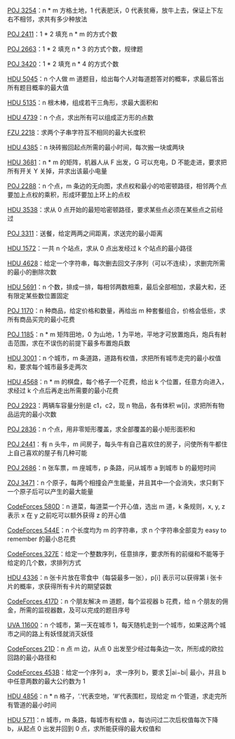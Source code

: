 [POJ 3254](https://github.com/Hapoa/Accepted/blob/master/05%20-%20%E7%8A%B6%E5%8E%8Bdp/001%20-%20POJ%203254.md)：n * m 方格土地，1 代表肥沃，0 代表贫瘠，放牛上去，保证上下左右不相邻，求共有多少种放法

[POJ 2411](https://github.com/Hapoa/Accepted/blob/master/05%20-%20%E7%8A%B6%E5%8E%8Bdp/002%20-%20POJ%202411.md)：1 * 2 填充 n * m 的方式个数

[POJ 2663](https://github.com/Hapoa/Accepted/blob/master/05%20-%20%E7%8A%B6%E5%8E%8Bdp/003%20-%20POJ%202663.md)：1 * 2 填充 n * 3 的方式个数，规律题

[POJ 3420](https://github.com/Hapoa/Accepted/blob/master/05%20-%20%E7%8A%B6%E5%8E%8Bdp/004%20-%20POJ%203420.md)：1 * 2 填充 n * 4 的方式个数

[HDU 5045](https://github.com/Hapoa/Accepted/blob/master/05%20-%20%E7%8A%B6%E5%8E%8Bdp/005%20-%20HDU%205045.md)：n 个人做 m 道题目，给出每个人对每道题答对的概率，求最后答出所有题目概率的最大值

[HDU 5135](https://github.com/Hapoa/Accepted/blob/master/05%20-%20%E7%8A%B6%E5%8E%8Bdp/006%20-%20HDU%205135.md)：n 根木棒，组成若干三角形，求最大面积和

[HDU 4739](https://github.com/Hapoa/Accepted/blob/master/05%20-%20%E7%8A%B6%E5%8E%8Bdp/007%20-%20HDU%204739.md)：n 个点，求出所有可以组成正方形的点数

[FZU 2218](https://github.com/Hapoa/Accepted/blob/master/05%20-%20%E7%8A%B6%E5%8E%8Bdp/008%20-%20FZU%202218.md)：求两个子串字符互不相同的最大长度积

[HDU 4385](https://github.com/Hapoa/Accepted/blob/master/05%20-%20%E7%8A%B6%E5%8E%8Bdp/009%20-%20HDU%204385.md)：n 块砖搬回起点所需的最小时间，每次搬一块或两块

[HDU 3681](https://github.com/Hapoa/Accepted/blob/master/05%20-%20%E7%8A%B6%E5%8E%8Bdp/010%20-%20HDU%203681.md)：n * m 的矩阵，机器人从 F 出发，G 可以充电，D 不能走进，要求把所有开关 Y 关掉，并求出该最小电量

[POJ 2288](https://github.com/Hapoa/Accepted/blob/master/05%20-%20%E7%8A%B6%E5%8E%8Bdp/011%20-%20POJ%202288.md)：n 个点，m 条边的无向图，求点权和最小的哈密顿路径，相邻两个点要加上点权的乘积，形成环要加上环上的点权

[HDU 3538](https://github.com/Hapoa/Accepted/blob/master/05%20-%20%E7%8A%B6%E5%8E%8Bdp/012%20-%20HDU%203538.md)：求从 0 点开始的最短哈密顿路径，要求某些点必须在某些点之前经过

[POJ 3311](https://github.com/Hapoa/Accepted/blob/master/05%20-%20%E7%8A%B6%E5%8E%8Bdp/013%20-%20POJ%203311.md)：送餐，给定两两之间距离，求送完的最小距离

[HDU 1572](https://github.com/Hapoa/Accepted/blob/master/05%20-%20%E7%8A%B6%E5%8E%8Bdp/033%20-%20HDU%201572.md)：一共 n 个站点，求从 0 点出发经过 k 个站点的最小路径

[HDU 4628](https://github.com/Hapoa/Accepted/blob/master/05%20-%20%E7%8A%B6%E5%8E%8Bdp/014%20-%20HDU%204628.md)：给定一个字符串，每次删去回文子序列（可以不连续），求删完所需的最小的删除次数

[HDU 5691](https://github.com/Hapoa/Accepted/blob/master/05%20-%20%E7%8A%B6%E5%8E%8Bdp/015%20-%20HDU%205691.md)：n 个数，排成一排，每相邻两数相乘，最后全部相加，求最大和，还有限定某些数位置固定

[POJ 1170](https://github.com/Hapoa/Accepted/blob/master/05%20-%20%E7%8A%B6%E5%8E%8Bdp/016%20-%20POJ%201170.md)：n 种商品，给定价格和数量，再给出 m 种套餐组合，价格会低些，求所有商品买完的最小花费

[POJ 1185](https://github.com/Hapoa/Accepted/blob/master/05%20-%20%E7%8A%B6%E5%8E%8Bdp/017%20-%20POJ%201185.md)：n * m 矩阵田地，0 为山地，1 为平地，平地才可放置炮兵，炮兵有射击范围，求在不误伤的前提下最多布置炮兵数

[HDU 3001](https://github.com/Hapoa/Accepted/blob/master/05%20-%20%E7%8A%B6%E5%8E%8Bdp/018%20-%20HDU%203001.md)：n 个城市，m 条道路，道路有权值，求把所有城市走完的最小权值和，要求每个城市最多走两次

[HDU 4568](https://github.com/Hapoa/Accepted/blob/master/05%20-%20%E7%8A%B6%E5%8E%8Bdp/019%20-%20HDU%204568.md)：n * m 的棋盘，每个格子一个花费，给出 k 个位置，任意方向进入，求经过 k 个点后再走出所需要的最小花费

[POJ 2923](https://github.com/Hapoa/Accepted/blob/master/05%20-%20%E7%8A%B6%E5%8E%8Bdp/020%20-%20POJ%202923.md)：两辆车容量分别是 c1，c2，现 n 物品，各有体积 w[i]，求把所有物品运完的最小次数

[POJ 2836](https://github.com/Hapoa/Accepted/blob/master/05%20-%20%E7%8A%B6%E5%8E%8Bdp/021%20-%20POJ%202836.md)：n 个点，用非零矩形覆盖，求全部覆盖的最小矩形面积和

[POJ 2441](https://github.com/Hapoa/Accepted/blob/master/05%20-%20%E7%8A%B6%E5%8E%8Bdp/022%20-%20POJ%202441.md)：有 n 头牛，m 间房子，每头牛有自己喜欢住的房子，问使所有牛都住上自己喜欢的屋子有几种可能

[POJ 2686](https://github.com/Hapoa/Accepted/blob/master/05%20-%20%E7%8A%B6%E5%8E%8Bdp/023%20-%20POJ%202686.md)：n 张车票，m 座城市，p 条路，问从城市 a 到城市 b 的最短时间

[ZOJ 3471](https://github.com/Hapoa/Accepted/blob/master/05%20-%20%E7%8A%B6%E5%8E%8Bdp/024%20-%20ZOJ%203471.md)：n 个原子，每两个相撞会产生能量，并且其中一个会消失，求只剩下一个原子后可以产生的最大能量

[CodeForces 580D](https://github.com/Hapoa/Accepted/blob/master/05%20-%20%E7%8A%B6%E5%8E%8Bdp/025%20-%20CodeForces%20580D.md)：n 道菜，每道菜一个开心值，选出 m 道，k 条规则，x, y, z 表示 x 在 y 之前吃可以额外获得 z 的开心值

[CodeForces 544E](https://github.com/Hapoa/Accepted/blob/master/05%20-%20%E7%8A%B6%E5%8E%8Bdp/026%20-%20CodeForces%20544E.md)：n 个长度均为 m 的字符串，求 n 个字符串全部变为 easy to remember 的最小总花费

[CodeForces 327E](https://github.com/Hapoa/Accepted/blob/master/05%20-%20%E7%8A%B6%E5%8E%8Bdp/027%20-%20CodeForces%20327E.md)：给定一个整数序列，任意排序，要求所有的前缀和不能等于给定的几个数，求排列方式

[HDU 4336](https://github.com/Hapoa/Accepted/blob/master/05%20-%20%E7%8A%B6%E5%8E%8Bdp/028%20-%20HDU%204336.md)：n 张卡片放在零食中（每袋最多一张），p[i] 表示可以获得第 i 张卡片的概率，求获得所有卡片的期望袋数

[CodeForces 417D](https://github.com/Hapoa/Accepted/blob/master/05%20-%20%E7%8A%B6%E5%8E%8Bdp/029%20-%20CodeForces%20417D.md)：n 个朋友解决 m 道题，每个监视器 b 花费，给 n 个朋友的佣金，所需的监视器数，及可以完成的题目序号

[UVA 11600](https://github.com/Hapoa/Accepted/blob/master/05%20-%20%E7%8A%B6%E5%8E%8Bdp/030%20-%20UVA%2011600.md)：n 个城市，第一天在城市 1，每天随机走到一个城市，如果这两个城市之间的路上有妖怪就消灭妖怪

[CodeForces 21D](https://github.com/Hapoa/Accepted/blob/master/05%20-%20%E7%8A%B6%E5%8E%8Bdp/031%20-%20CodeForces%2021D.md)：n 点 m 边，从点 0 出发至少经过每条边一次，所形成的欧拉回路的最小路径和

[CodeForces 453B](https://github.com/Hapoa/Accepted/blob/master/05%20-%20%E7%8A%B6%E5%8E%8Bdp/032%20-%20CodeForces%20453B.md)：给定一个序列 a， 求一序列 b，要求 ∑|ai−bi| 最小，并且 b 中任意两数的最大公约数为 1

[HDU 4856](https://github.com/Hapoa/Accepted/blob/master/05%20-%20%E7%8A%B6%E5%8E%8Bdp/034%20-%20HDU%204856.md)：n * n 格子，‘.’代表空地，‘#’代表围栏，现给定 m 个管道，求走完所有管道的最小时间

[HDU 5711](https://github.com/Hapoa/Accepted/blob/master/05%20-%20%E7%8A%B6%E5%8E%8Bdp/035%20-%20HDU%205711.md)：n 城市，m 条路，每城市有权值 a，每访问过二次后权值每次下降 b，从起点 0 出发并回到 0 点，求所能获得的最大权值和













